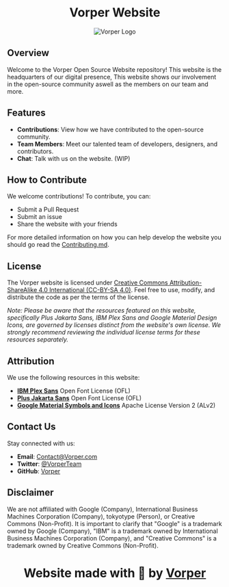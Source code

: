 # <h1 align="center">Vorper Website</h1>

<p align="center">
  <img src="https://cdn.discordapp.com/attachments/1180390307007823902/1191300262191706132/00vfug0.png?ex=65a4efd3&is=65927ad3&hm=278c18918dc6bb33ae2f1e93b5f0c232c0c452ce623319567d72b734feb710f1&" alt="Vorper Logo">
</p>

## Overview

Welcome to the Vorper Open Source Website repository! This website is the headquarters of our digital presence, This website shows our involvement in the open-source community aswell as the members on our team and more.

## Features

- **Contributions**: View how we have contributed to the open-source community.
- **Team Members**: Meet our talented team of developers, designers, and contributors.
- **Chat**: Talk with us on the website. (WIP)

## How to Contribute

We welcome contributions! To contribute, you can:

- Submit a Pull Request
- Submit an issue
- Share the website with your friends

For more detailed information on how you can help develop the website you should go read the [Contributing.md](CONTRIBUTING.md).

## License

The Vorper website is licensed under [Creative Commons Attribution-ShareAlike 4.0 International (CC-BY-SA 4.0)](LICENSE). Feel free to use, modify, and distribute the code as per the terms of the license.

*Note: Please be aware that the resources featured on this website, specifically Plus Jakarta Sans, IBM Plex Sans and Google Material Design Icons, are governed by licenses distinct from the website's own license. We strongly recommend reviewing the individual license terms for these resources separately.*

## Attribution

We use the following resources in this website:

- [**IBM Plex Sans**](https://www.ibm.com/plex/) Open Font License (OFL)
- [**Plus Jakarta Sans**](https://github.com/tokotype/PlusJakartaSans) Open Font License (OFL)
- [**Google Material Symbols and Icons**](https://github.com/google/material-design-icons) Apache License Version 2 (ALv2)

## Contact Us

Stay connected with us:

- **Email**: [Contact@Vorper.com](mailto:Contact@Vorper.com)
- **Twitter**: [@VorperTeam](https://twitter.com/VorperTeam)
- **GitHub**: [Vorper](https://github.com/VorperTeam/)

## Disclaimer

We are not affiliated with Google (Company), International Business Machines Corporation (Company), tokyotype (Person), or Creative Commons (Non-Profit). It is important to clarify that "Google" is a trademark owned by Google (Company), "IBM" is a trademark owned by International Business Machines Corporation (Company), and "Creative Commons" is a trademark owned by Creative Commons (Non-Profit).

# <h1 align="center">Website made with 💙 by [Vorper](https://www.vorper.com)</h1>
